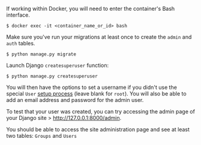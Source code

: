 If working within Docker, you will need to enter the container's Bash interface.
```
$ docker exec -it <container_name_or_id> bash
```

Make sure you've run your migrations at least once to create the `admin` and `auth` tables.
```
$ python manage.py migrate
```

Launch Django `createsuperuser` function:
```
$ python manage.py createsuperuser
```

You will then have the options to set a username if you didn't use the special `User` [setup process](https://github.com/jcatoe/til/blob/master/python/django/use-email-as-username.md) (leave blank for `root`). You will also be able to add an email address and password for the admin user.

To test that your user was created, you can try accessing the admin page of your Django site > http://127.0.0.1:8000/admin.

You should be able to access the site administration page and see at least two tables: `Groups` and `Users`
